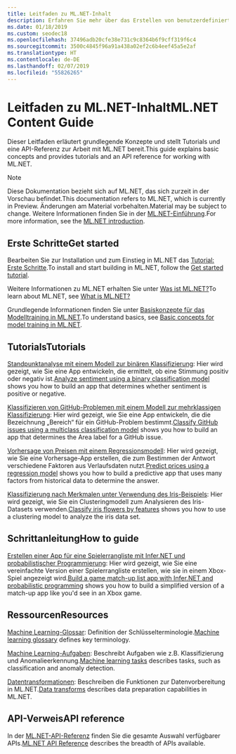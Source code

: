 ```yaml
---
title: Leitfaden zu ML.NET-Inhalt
description: Erfahren Sie mehr über das Erstellen von benutzerdefinierten KI-Lösungen, und integrieren Sie sie mithilfe von ML.NET in Ihre .NET-Anwendungen.
ms.date: 01/18/2019
ms.custom: seodec18
ms.openlocfilehash: 37496adb20cfe38e731c9c8364b6f9cff319f6c4
ms.sourcegitcommit: 3500c4845f96a91a438a02ef2c6b4eef45a5e2af
ms.translationtype: HT
ms.contentlocale: de-DE
ms.lasthandoff: 02/07/2019
ms.locfileid: "55826265"
---
```

# <a name="mlnet-content-guide"></a><span data-ttu-id="08b0f-103">Leitfaden zu ML.NET-Inhalt</span><span class="sxs-lookup"><span data-stu-id="08b0f-103">ML.NET Content Guide</span></span>

<span data-ttu-id="08b0f-104">Dieser Leitfaden erläutert grundlegende Konzepte und stellt Tutorials und eine API-Referenz zur Arbeit mit ML.NET bereit.</span><span class="sxs-lookup"><span data-stu-id="08b0f-104">This guide explains basic concepts and provides tutorials and an API reference for working with ML.NET.</span></span>

> [!NOTE]
> <span data-ttu-id="08b0f-105">Diese Dokumentation bezieht sich auf ML.NET, das sich zurzeit in der Vorschau befindet.</span><span class="sxs-lookup"><span data-stu-id="08b0f-105">This documentation refers to ML.NET, which is currently in Preview.</span></span> <span data-ttu-id="08b0f-106">Änderungen am Material vorbehalten.</span><span class="sxs-lookup"><span data-stu-id="08b0f-106">Material may be subject to change.</span></span> <span data-ttu-id="08b0f-107">Weitere Informationen finden Sie in der [ML.NET-Einführung](https://www.microsoft.com/net/learn/apps/machine-learning-and-ai/ml-dotnet).</span><span class="sxs-lookup"><span data-stu-id="08b0f-107">For more information, see the [ML.NET introduction](https://www.microsoft.com/net/learn/apps/machine-learning-and-ai/ml-dotnet).</span></span>

## <a name="get-started"></a><span data-ttu-id="08b0f-108">Erste Schritte</span><span class="sxs-lookup"><span data-stu-id="08b0f-108">Get started</span></span>

<span data-ttu-id="08b0f-109">Bearbeiten Sie zur Installation und zum Einstieg in ML.NET das [Tutorial: Erste Schritte](https://www.microsoft.com/net/learn/machinelearning-ai/ml-dotnet-get-started-tutorial).</span><span class="sxs-lookup"><span data-stu-id="08b0f-109">To install and start building in ML.NET, follow the [Get started tutorial](https://www.microsoft.com/net/learn/machinelearning-ai/ml-dotnet-get-started-tutorial).</span></span>

<span data-ttu-id="08b0f-110">Weitere Informationen zu ML.NET erhalten Sie unter [Was ist ML.NET?](what-is-mldotnet.md)</span><span class="sxs-lookup"><span data-stu-id="08b0f-110">To learn about ML.NET, see [What is ML.NET?](what-is-mldotnet.md)</span></span>

<span data-ttu-id="08b0f-111">Grundlegende Informationen finden Sie unter [Basiskonzepte für das Modelltraining in ML.NET](basic-concepts-model-training-in-mldotnet.md).</span><span class="sxs-lookup"><span data-stu-id="08b0f-111">To understand basics, see [Basic concepts for model training in ML.NET](basic-concepts-model-training-in-mldotnet.md).</span></span>

## <a name="tutorials"></a><span data-ttu-id="08b0f-112">Tutorials</span><span class="sxs-lookup"><span data-stu-id="08b0f-112">Tutorials</span></span>

<span data-ttu-id="08b0f-113">[Standpunktanalyse mit einem Modell zur binären Klassifizierung](tutorials/sentiment-analysis.md): Hier wird gezeigt, wie Sie eine App entwickeln, die ermittelt, ob eine Stimmung positiv oder negativ ist.</span><span class="sxs-lookup"><span data-stu-id="08b0f-113">[Analyze sentiment using a binary classification model](tutorials/sentiment-analysis.md) shows you how to build an app that determines whether sentiment is positive or negative.</span></span>

<span data-ttu-id="08b0f-114">[Klassifizieren von GitHub-Problemen mit einem Modell zur mehrklassigen Klassifizierung](tutorials/github-issue-classification.md): Hier wird gezeigt, wie Sie eine App entwickeln, die die Bezeichnung „Bereich“ für ein GitHub-Problem bestimmt.</span><span class="sxs-lookup"><span data-stu-id="08b0f-114">[Classify GitHub issues using a multiclass classification model](tutorials/github-issue-classification.md) shows you how to build an app that determines the Area label for a GitHub issue.</span></span>

<span data-ttu-id="08b0f-115">[Vorhersage von Preisen mit einem Regressionsmodell](tutorials/taxi-fare.md): Hier wird gezeigt, wie Sie eine Vorhersage-App erstellen, die zum Bestimmen der Antwort verschiedene Faktoren aus Verlaufsdaten nutzt.</span><span class="sxs-lookup"><span data-stu-id="08b0f-115">[Predict prices using a regression model](tutorials/taxi-fare.md) shows you how to build a predictive app that uses many factors from historical data to determine the answer.</span></span>

<span data-ttu-id="08b0f-116">[Klassifizierung nach Merkmalen unter Verwendung des Iris-Beispiels](tutorials/iris-clustering.md): Hier wird gezeigt, wie Sie ein Clusteringmodell zum Analysieren des Iris-Datasets verwenden.</span><span class="sxs-lookup"><span data-stu-id="08b0f-116">[Classify iris flowers by features](tutorials/iris-clustering.md) shows you how to use a clustering model to analyze the iris data set.</span></span> 

## <a name="how-to-guide"></a><span data-ttu-id="08b0f-117">Schrittanleitung</span><span class="sxs-lookup"><span data-stu-id="08b0f-117">How to guide</span></span>

<span data-ttu-id="08b0f-118">[Erstellen einer App für eine Spielerrangliste mit Infer.NET und probabilistischer Programmierung](how-to-guides/matchup-app-infer-net.md): Hier wird gezeigt, wie Sie eine vereinfachte Version einer Spielerrangliste erstellen, wie sie in einem Xbox-Spiel angezeigt wird.</span><span class="sxs-lookup"><span data-stu-id="08b0f-118">[Build a game match-up list app with Infer.NET and probabilistic programming](how-to-guides/matchup-app-infer-net.md) shows you how to build a simplified version of a match-up app like you'd see in an Xbox game.</span></span>

## <a name="resources"></a><span data-ttu-id="08b0f-119">Ressourcen</span><span class="sxs-lookup"><span data-stu-id="08b0f-119">Resources</span></span>

<span data-ttu-id="08b0f-120">[Machine Learning-Glossar](resources/glossary.md): Definition der Schlüsselterminologie.</span><span class="sxs-lookup"><span data-stu-id="08b0f-120">[Machine learning glossary](resources/glossary.md) defines key terminology.</span></span>

<span data-ttu-id="08b0f-121">[Machine Learning-Aufgaben](resources/tasks.md): Beschreibt Aufgaben wie z.B. Klassifizierung und Anomalieerkennung.</span><span class="sxs-lookup"><span data-stu-id="08b0f-121">[Machine learning tasks](resources/tasks.md) describes tasks, such as classification and anomaly detection.</span></span> 

<span data-ttu-id="08b0f-122">[Datentransformationen](resources/transforms.md): Beschreiben die Funktionen zur Datenvorbereitung in ML.NET.</span><span class="sxs-lookup"><span data-stu-id="08b0f-122">[Data transforms](resources/transforms.md) describes data preparation capabilities in ML.NET.</span></span>


## <a name="api-reference"></a><span data-ttu-id="08b0f-123">API-Verweis</span><span class="sxs-lookup"><span data-stu-id="08b0f-123">API reference</span></span>

<span data-ttu-id="08b0f-124">In der [ML.NET-API-Referenz](https://docs.microsoft.com/dotnet/api/?view=ml-dotnet) finden Sie die gesamte Auswahl verfügbarer APIs.</span><span class="sxs-lookup"><span data-stu-id="08b0f-124">[ML.NET API Reference](https://docs.microsoft.com/dotnet/api/?view=ml-dotnet) describes the breadth of APIs available.</span></span>
